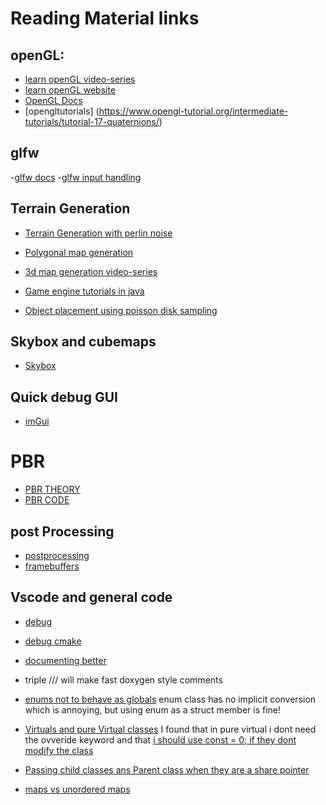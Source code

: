 # Reading Material links

## openGL:
- [learn openGL video-series](https://www.youtube.com/watch?v=XpBGwZNyUh0&list=PLPaoO-vpZnumdcb4tZc4x5Q-v7CkrQ6M-)
- [learn openGL website](https://learnopengl.com/Advanced-OpenGL/Geometry-Shader)
- [OpenGL Docs](https://docs.gl/)
- [opengltutorials] (https://www.opengl-tutorial.org/intermediate-tutorials/tutorial-17-quaternions/)

## glfw
-[glfw docs](https://www.glfw.org/docs/latest/)
-[glfw input handling](https://www.glfw.org/docs/latest/input_guide.html)

## Terrain Generation
- [Terrain Generation with perlin noise](https://www.redblobgames.com/maps/terrain-from-noise/)
- [Polygonal map generation](http://www-cs-students.stanford.edu/~amitp/game-programming/polygon-map-generation/)

- [3d map generation video-series](https://www.youtube.com/watch?v=U9q-jM3-Phc)
- [Game engine tutorials in java](https://www.youtube.com/watch?v=mnIQEQoHHCU&list=PLRIWtICgwaX0u7Rf9zkZhLoLuZVfUksDP&index=32)

- [Object placement using poisson disk sampling](http://devmag.org.za/2009/05/03/poisson-disk-sampling/)

## Skybox and cubemaps
- [Skybox](https://learnopengl.com/Advanced-OpenGL/Cubemaps)

## Quick debug GUI
- [imGui](https://github.com/ocornut/imgui/wiki/Getting-Started)

# PBR 
- [PBR THEORY](https://learnopengl.com/PBR/Lighting)
- [PBR CODE](https://learnopengl.com/code_viewer_gh.php?code=src/6.pbr/1.2.lighting_textured/1.2.pbr.fs)

## post Processing
- [postprocessing](https://learnopengl.com/In-Practice/2D-Game/Postprocessing)
- [framebuffers](https://learnopengl.com/Advanced-OpenGL/Framebuffers)

## Vscode and general code
- [debug](https://www.youtube.com/watch?v=-tGSO5-eRRg)
- [debug cmake](https://github.com/microsoft/vscode-cmake-tools/blob/main/docs/debug-launch.md)
- [documenting better](https://developer.lsst.io/cpp/api-docs.html)
- triple /// will make fast doxygen style comments
- [enums not to behave as globals](https://stackoverflow.com/questions/4269365/do-enum-values-behave-like-global-variables) enum class has no implicit conversion which is annoying, but using enum as a struct member is fine!

- [Virtuals and pure Virtual classes](https://stackoverflow.com/questions/2652198/difference-between-a-virtual-function-and-a-pure-virtual-function) I found that in pure virtual i dont need the ovveride keyword and that [i should use const = 0; if they dont modify the class](https://stackoverflow.com/questions/21187965/c-code-explanation-for-method-prototype-with-const-0)

- [Passing child classes ans Parent class when they are a share pointer](https://stackoverflow.com/questions/13403490/passing-shared-ptrderived-as-shared-ptrbase)

- [maps vs unordered maps](https://www.geeksforgeeks.org/map-vs-unordered_map-c/)